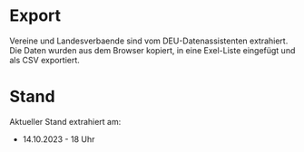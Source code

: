 # Export
Vereine und Landesverbaende sind vom DEU-Datenassistenten extrahiert.
Die Daten wurden aus dem Browser kopiert, in eine Exel-Liste eingefügt und als CSV exportiert.

# Stand
Aktueller Stand extrahiert am:
- 14.10.2023 - 18 Uhr

